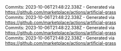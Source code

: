 Commits: 2023-10-06T21:48:22.338Z - Generated via https://github.com/marketplace/actions/artificial-grass
<br>
Commits: 2023-10-06T21:48:22.338Z - Generated via https://github.com/marketplace/actions/artificial-grass
<br>
Commits: 2023-10-06T21:48:22.338Z - Generated via https://github.com/marketplace/actions/artificial-grass
<br>
Commits: 2023-10-06T21:48:22.338Z - Generated via https://github.com/marketplace/actions/artificial-grass
<br>
